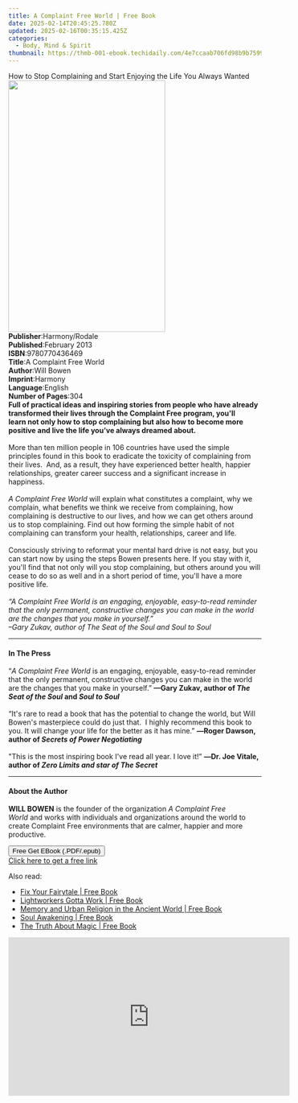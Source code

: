 ```yaml
---
title: A Complaint Free World | Free Book
date: 2025-02-14T20:45:25.780Z
updated: 2025-02-16T00:35:15.425Z
categories:
  - Body, Mind & Spirit
thumbnail: https://thmb-001-ebook.techidaily.com/4e7ccaab706fd98b9b7599dad44568056e9879696fe4ad090966d10b8dd01981.jpg
---
```

<main id="book-container">
  <div class="flex flex-col">
    <div class="book-brief flex-1 py-6 px-4 sm:p-6 md:py-10 md:px-8">
      <!-- brief-->
      <div class="book-brief-main">
        How to Stop Complaining and Start Enjoying the Life You Always Wanted
      </div>
    </div>
    <div
      class="book-meta-info flex-1 grid gap-4 col-start-1 col-end-3 row-start-1 sm:mb-6 sm:grid-cols-4 lg:gap-6 lg:col-start-2 lg:row-end-6 lg:row-span-6 lg:mb-0"
    >
      <div
        class="book-meta-info-left place-content-center mt-4 p-4 text-sm leading-6 col-start-2 col-span-2 dark:text-slate-400"
      >
        <img
          class="w-full h-500 object-cover rounded-lg sm:h-255 sm:col-span-2 lg:col-span-full"
          src="https://img-001-ebook.techidaily.com/b3498e1a97cb40c4b29fe2e1b3db2a6a19a5dda325f4e72644e7f63bdd688107.jpg"
          alt=""
          width="312"
          height="500"
        />
      </div>
      <div
        class="book-meta-info-right mt-2 col-start-1 row-start-2 col-span-3 self-center"
      >
        <!-- meta data  -->
        <div class="flex flex-col px-4 md:px-8">
          <div class="flex-1">
            <strong>Publisher</strong>:<span class="px-2">Harmony/Rodale</span>
          </div>
          <div class="flex-1">
            <strong>Published</strong>:<span class="px-2">February 2013</span>
          </div>
          <div class="flex-1">
            <strong>ISBN</strong>:<span class="px-2">9780770436469</span>
          </div>
          <div class="flex-1">
            <strong>Title</strong>:<span class="px-2"
              >A Complaint Free World</span
            >
          </div>
          <div class="flex-1">
            <strong>Author</strong>:<span class="px-2">Will Bowen</span>
          </div>
          <div class="flex-1">
            <strong>Imprint</strong>:<span class="px-2">Harmony</span>
          </div>
          <div class="flex-1">
            <strong>Language</strong>:<span class="px-2">English</span>
          </div>
          <div class="flex-1">
            <strong>Number of Pages</strong>:<span class="px-2">304</span>
          </div>
        </div>
      </div>
    </div>
    <div class="book-description flex-1 py-6 px-4 sm:p-6 md:py-10 md:px-8">
      <div class="book-description-main">
        <div accordion-content="" id="description">
          <b
            >Full of practical ideas and inspiring stories from people who have
            already transformed their lives through the Complaint Free program,
            you'll learn&nbsp;not only how to stop complaining but also how to
            become more positive and live the life you’ve always dreamed
            about.<br />&nbsp;<br /></b
          >More than ten million people in 106 countries have used the simple
          principles found in this book to eradicate the toxicity of complaining
          from their lives.&nbsp; And, as a result, they have experienced better
          health, happier relationships, greater career success and a
          significant increase in happiness.<br /><i
            ><br />A Complaint Free World</i
          >
          will explain what constitutes a complaint, why we complain, what
          benefits we think we receive from complaining, how complaining is
          destructive to our lives, and how we can get others around us to stop
          complaining. Find out how forming the simple habit of not complaining
          can transform your health, relationships, career and life.
          <br /><br />Consciously striving to reformat your mental hard drive is
          not easy, but you can start now by using the steps Bowen presents
          here. If you stay with it, you'll find that not only will you stop
          complaining, but others around you will cease to do so as well and in
          a short period of time, you'll have a more positive life.&nbsp;<br /><i
            ><br />“<i>A Complaint Free World</i> is an engaging, enjoyable,
            easy-to-read reminder that the only permanent, constructive changes
            you can make in the world are the changes that you make in
            yourself.”<br />
            –Gary Zukav, author of <i>The Seat of the Soul </i>and<i>
              Soul to Soul </i
            ><br
          /></i>
        </div>
        <div class="accordion-fader"></div>
      </div>
    </div>
    <div class="book-excerpts flex-1 py-6 px-4 sm:p-6 md:py-10 md:px-8">
      <!-- excerpts-->
      <div class="book-excerpts-main">
        <hr />
        <h4 class="placeholder placeholder-heading">
          <span>In The Press</span>
        </h4>
        <p>
          “<i>A Complaint Free World</i> is an engaging, enjoyable, easy-to-read
          reminder that the only permanent, constructive changes you can make in
          the world are the changes that you make in yourself.”
          <b>—Gary Zukav, author of <i>The Seat of the Soul </i>and</b
          ><i><b> Soul to Soul&nbsp; </b><br /><br /></i>“It's rare to read a
          book that has the potential to change the world, but Will Bowen's
          masterpiece could do just that.&nbsp; I highly recommend this book to
          you. It will change your life for the better as it has mine.”&nbsp;<b
            ><i>—</i>Roger Dawson, author of<i
              >&nbsp;<i>Secrets of Power Negotiating</i></i
            ></b
          ><br /><i>&nbsp;</i><br />"This is the most inspiring book I've read
          all year. I love it!”&nbsp;<b
            ><i>—</i>Dr. Joe Vitale, author of<i
              >&nbsp;<i>Zero Limits&nbsp;</i>and star of&nbsp;<i
                >The Secret</i
              ></i
            ></b
          >
        </p>
      </div>
    </div>
    <div class="book-about-author flex-1 py-6 px-4 sm:p-6 md:py-10 md:px-8">
      <!-- about author-->
      <div class="book-main-author-main">
        <hr />
        <h4 class="placeholder placeholder-heading">
          <span>About the Author</span>
        </h4>
        <p></p>
        <p>
          <b>WILL BOWEN</b> is the founder of the organization&nbsp;<i
            >A Complaint Free World</i
          >&nbsp;and works with individuals and organizations around the world
          to create Complaint Free environments that are calmer, happier and
          more productive.
        </p>
        <p></p>
      </div>
    </div>
    <div class="book-free-get flex-1 py-6 px-4 sm:p-6 md:py-10 md:px-8">
      <button
        id="btn-free-get"
        class="bg-blue-500 hover:bg-blue-700 text-white font-bold py-2 px-4 rounded"
      >
        Free Get EBook (.PDF/.epub)
      </button>
      <div id="countdown-display" class="px-2 text-lg mt-2"></div>
      <a
        id="free-link"
        class="hidden bg-blue-500 hover:bg-blue-700 text-white font-bold py-2 px-4 rounded"
        href="https://www.ebooks.com/en-us/book/996178/a-complaint-free-world/will-bowen/"
        target="_blank"
        >Click here to get a free link</a
      >
    </div>
    <script>
      let countdownTime = 0;
      let countdownInterval = null;
      document
        .getElementById('btn-free-get')
        .addEventListener('click', startCountdown);
      function startCountdown() {
        countdownTime = new Date().getTime() + 60000 * 3;
        countdownInterval = setInterval(updateCountdown, 1000);
        document.getElementById('btn-free-get').disabled = true;
        document
          .getElementById('btn-free-get')
          .classList.add('bg-gray-500', 'cursor-not-allowed');
      }
      function updateCountdown() {
        let currentTime = new Date().getTime();
        let timeLeft = countdownTime - currentTime;
        let secondsLeft = Math.floor(timeLeft / 1000);
        document.getElementById('countdown-display').innerHTML =
          `Remaining time: ${secondsLeft} seconds.`;
        if (secondsLeft <= 0) {
          clearInterval(countdownInterval);
          document.getElementById('btn-free-get').classList.add('hidden');
          document.getElementById('free-link').classList.remove('hidden');
          document.getElementById('countdown-display').innerHTML = '';
        }
      }
    </script>
  </div>
</main>

<ins class="adsbygoogle"
      style="display:block"
      data-ad-client="ca-pub-7571918770474297"
      data-ad-slot="8358498916"
      data-ad-format="auto"
      data-full-width-responsive="true"></ins>
    

<span class="atpl-alsoreadstyle">Also read:</span>
<div><ul>
<li><a href="https://novels-ebooks.techidaily.com/209936376-9781644841761-fix-your-fairytale/"><u>Fix Your Fairytale | Free Book</u></a></li>
<li><a href="https://novels-ebooks.techidaily.com/209933425-9781913479138-lightworkers-gotta-work/"><u>Lightworkers Gotta Work | Free Book</u></a></li>
<li><a href="https://novels-ebooks.techidaily.com/209933544-9781441130143-memory-and-urban-religion-in-the-ancient-world/"><u>Memory and Urban Religion in the Ancient World | Free Book</u></a></li>
<li><a href="https://novels-ebooks.techidaily.com/209934762-9780648251316-soul-awakening/"><u>Soul Awakening | Free Book</u></a></li>
<li><a href="https://novels-ebooks.techidaily.com/209933410-9781722524203-the-truth-about-magic/"><u>The Truth About Magic | Free Book</u></a></li>
</ul></div>

<!-- affiliate ads begin -->
<iframe width="560" height="315" src="https://www.youtube.com/embed/GFHH14XlFCk?si=2HcjQbDx5eG0ZQAt" title="YouTube video player" frameborder="0" allow="accelerometer; autoplay; clipboard-write; encrypted-media; gyroscope; picture-in-picture; web-share" referrerpolicy="strict-origin-when-cross-origin" allowfullscreen></iframe>
<!-- affiliate ads end -->

